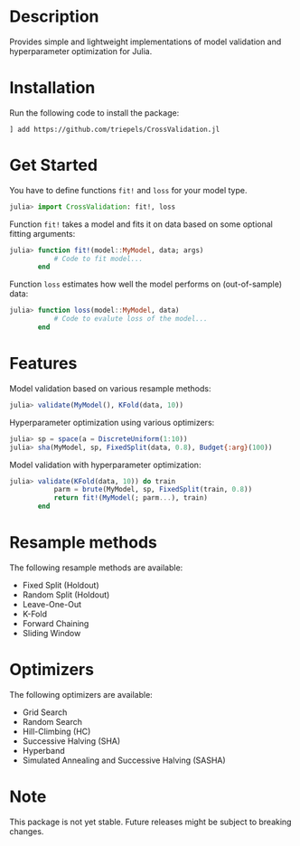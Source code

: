 # Description
Provides simple and lightweight implementations of model validation and hyperparameter optimization for Julia. 

# Installation
Run the following code to install the package:
```
] add https://github.com/triepels/CrossValidation.jl
```

# Get Started
You have to define functions `fit!` and `loss` for your model type.

```julia
julia> import CrossValidation: fit!, loss
```

Function `fit!` takes a model and fits it on data based on some optional fitting arguments:

```julia
julia> function fit!(model::MyModel, data; args)
           # Code to fit model...
       end
```

Function `loss` estimates how well the model performs on (out-of-sample) data:

```julia
julia> function loss(model::MyModel, data)
           # Code to evalute loss of the model...
       end
```

# Features
Model validation based on various resample methods:
```julia
julia> validate(MyModel(), KFold(data, 10))
```

Hyperparameter optimization using various optimizers:
```julia
julia> sp = space(a = DiscreteUniform(1:10))
julia> sha(MyModel, sp, FixedSplit(data, 0.8), Budget{:arg}(100))
```

Model validation with hyperparameter optimization:
```julia
julia> validate(KFold(data, 10)) do train
           parm = brute(MyModel, sp, FixedSplit(train, 0.8))
           return fit!(MyModel(; parm...), train)
       end
```

# Resample methods
The following resample methods are available:
* Fixed Split (Holdout)
* Random Split (Holdout)
* Leave-One-Out
* K-Fold
* Forward Chaining
* Sliding Window

# Optimizers
The following optimizers are available:
* Grid Search
* Random Search
* Hill-Climbing (HC)
* Successive Halving (SHA)
* Hyperband
* Simulated Annealing and Successive Halving (SASHA)

# Note
This package is not yet stable. Future releases might be subject to breaking changes.
